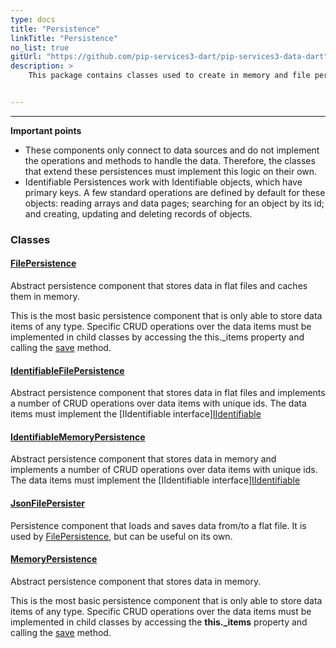 ```yaml
---
type: docs
title: "Persistence"
linkTitle: "Persistence"
no_list: true
gitUrl: "https://github.com/pip-services3-dart/pip-services3-data-dart"
description: >
    This package contains classes used to create in memory and file persistence components. 


---
```

---

**Important points**

- These components only connect to data sources and do not implement the operations and methods to handle the data. Therefore, the classes that extend these persistences must implement this logic on their own.  
- Identifiable Persistences work with Identifiable objects, which have primary keys. A few standard operations are defined by default for these objects: reading arrays and data pages; searching for an object by its id; and creating, updating and deleting records of objects. 

<div class="module-body"> 

### Classes

#### [FilePersistence](file_persistence)
Abstract persistence component that stores data in flat files
and caches them in memory.

This is the most basic persistence component that is only
able to store data items of any type. Specific CRUD operations
over the data items must be implemented in child classes by
accessing the this._items property and calling the [save](file_persistence/#save) method.

#### [IdentifiableFilePersistence](identifiable_file_persistence)
Abstract persistence component that stores data in flat files
and implements a number of CRUD operations over data items with unique ids.
The data items must implement the [IIdentifiable interface][IIdentifiable](../../commons/data/iidentifiable)

#### [IdentifiableMemoryPersistence](identifiable_memory_persistence)
Abstract persistence component that stores data in memory
and implements a number of CRUD operations over data items with unique ids.
The data items must implement the [IIdentifiable interface][IIdentifiable](../../commons/data/iidentifiable)

#### [JsonFilePersister](json_file_persister)
Persistence component that loads and saves data from/to a flat file.
It is used by [FilePersistence](file_persistence), but can be useful on its own.

#### [MemoryPersistence](memory_persistence)
Abstract persistence component that stores data in memory.

This is the most basic persistence component that is only
able to store data items of any type. Specific CRUD operations
over the data items must be implemented in child classes by
accessing the **this._items** property and calling the [save](memory_persistence/#save) method.

</div>
